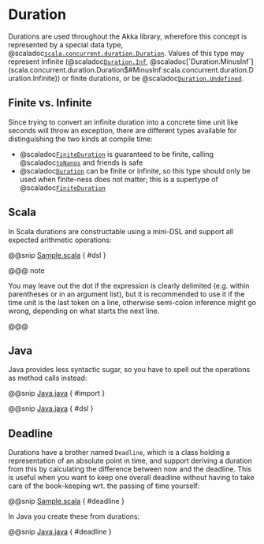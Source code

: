 # Duration

Durations are used throughout the Akka library, wherefore this concept is
represented by a special data type, @scaladoc[`scala.concurrent.duration.Duration`](scala.concurrent.duration.Duration).
Values of this type may represent infinite (@scaladoc[`Duration.Inf`](scala.concurrent.duration.Duration$#Inf:scala.concurrent.duration.Duration.Infinite),
@scaladoc[`Duration.MinusInf`](scala.concurrent.duration.Duration$#MinusInf:scala.concurrent.duration.Duration.Infinite)) or finite durations, or be @scaladoc[`Duration.Undefined`](scala.concurrent.duration.Duration$#Undefined:scala.concurrent.duration.Duration.Infinite).

## Finite vs. Infinite

Since trying to convert an infinite duration into a concrete time unit like
seconds will throw an exception, there are different types available for
distinguishing the two kinds at compile time:

 * @scaladoc[`FiniteDuration`](scala.concurrent.duration.FiniteDuration) is guaranteed to be finite, calling @scaladoc[`toNanos`](scala.concurrent.duration.FiniteDuration#toNanos:Long)
and friends is safe
 * @scaladoc[`Duration`](scala.concurrent.duration.Duration) can be finite or infinite, so this type should only be used
when finite-ness does not matter; this is a supertype of @scaladoc[`FiniteDuration`](scala.concurrent.duration.FiniteDuration)

## Scala

In Scala durations are constructable using a mini-DSL and support all expected
arithmetic operations:

@@snip [Sample.scala]($code$/scala/docs/duration/Sample.scala) { #dsl }

@@@ note

You may leave out the dot if the expression is clearly delimited (e.g.
within parentheses or in an argument list), but it is recommended to use it
if the time unit is the last token on a line, otherwise semi-colon inference
might go wrong, depending on what starts the next line.

@@@

## Java

Java provides less syntactic sugar, so you have to spell out the operations as
method calls instead:

@@snip [Java.java]($code$/java/jdocs/duration/Java.java) { #import }

@@snip [Java.java]($code$/java/jdocs/duration/Java.java) { #dsl }

## Deadline

Durations have a brother named `Deadline`, which is a class holding a representation
of an absolute point in time, and support deriving a duration from this by calculating the
difference between now and the deadline. This is useful when you want to keep one overall
deadline without having to take care of the book-keeping wrt. the passing of time yourself:

@@snip [Sample.scala]($code$/scala/docs/duration/Sample.scala) { #deadline }

In Java you create these from durations:

@@snip [Java.java]($code$/java/jdocs/duration/Java.java) { #deadline }